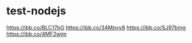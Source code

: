 # test-nodejs
https://ibb.co/BLC17bG
https://ibb.co/34Mpvy8
https://ibb.co/SJ97bmg
https://ibb.co/4MF2wjm